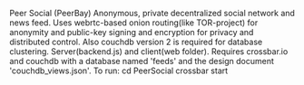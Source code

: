 Peer Social (PeerBay) 
Anonymous, private decentralized social network and news feed.
Uses webrtc-based onion routing(like TOR-project) for anonymity and 
public-key signing and encryption for privacy and distributed control.
Also couchdb version 2 is required for database clustering.
Server(backend.js) and client(web folder).
Requires crossbar.io and couchdb with a database named 'feeds' and 
the design document 'couchdb_views.json'. 
To run:
cd PeerSocial
crossbar start
